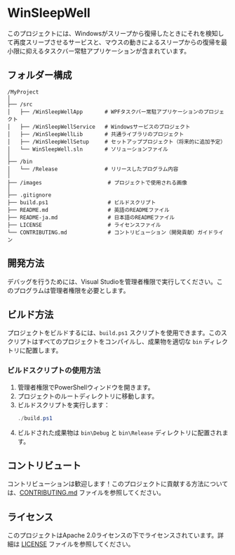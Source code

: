 
# WinSleepWell
このプロジェクトには、Windowsがスリープから復帰したときにそれを検知して再度スリープさせるサービスと、マウスの動きによるスリープからの復帰を最小限に抑えるタスクバー常駐アプリケーションが含まれています。

## フォルダー構成

```
/MyProject
│
├── /src
│   ├── /WinSleepWellApp       # WPFタスクバー常駐アプリケーションのプロジェクト
│   ├── /WinSleepWellService   # Windowsサービスのプロジェクト
│   ├── /WinSleepWellLib       # 共通ライブラリのプロジェクト
│   ├── /WinSleepWellSetup     # セットアッププロジェクト（将来的に追加予定）
│   └── WinSleepWell.sln       # ソリューションファイル
│
├── /bin
│   └── /Release               # リリースしたプログラム内容
│
├── /images                     # プロジェクトで使用される画像
│
├── .gitignore
├── build.ps1                   # ビルドスクリプト
├── README.md                   # 英語のREADMEファイル
├── README-ja.md                # 日本語のREADMEファイル
├── LICENSE                     # ライセンスファイル
└── CONTRIBUTING.md             # コントリビューション（開発貢献）ガイドライン
```

## 開発方法
デバッグを行うためには、Visual Studioを管理者権限で実行してください。このプログラムは管理者権限を必要とします。

## ビルド方法
プロジェクトをビルドするには、`build.ps1` スクリプトを使用できます。このスクリプトはすべてのプロジェクトをコンパイルし、成果物を適切な `bin` ディレクトリに配置します。

### ビルドスクリプトの使用方法

1. 管理者権限でPowerShellウィンドウを開きます。
2. プロジェクトのルートディレクトリに移動します。
3. ビルドスクリプトを実行します：
   ```powershell
   ./build.ps1
   ```
4. ビルドされた成果物は `bin\Debug` と `bin\Release` ディレクトリに配置されます。

## コントリビュート
コントリビューションは歓迎します！このプロジェクトに貢献する方法については、[CONTRIBUTING.md](CONTRIBUTING.md) ファイルを参照してください。

## ライセンス
このプロジェクトはApache 2.0ライセンスの下でライセンスされています。詳細は [LICENSE](LICENSE) ファイルを参照してください。